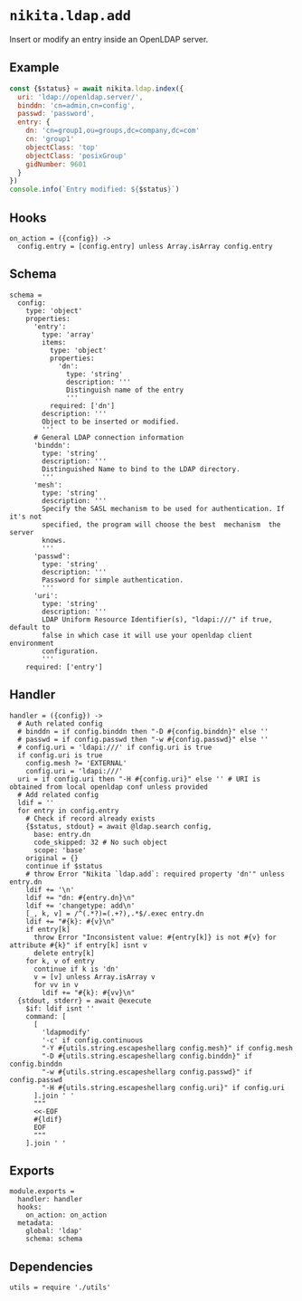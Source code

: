 
# `nikita.ldap.add`

Insert or modify an entry inside an OpenLDAP server.   

## Example

```js
const {$status} = await nikita.ldap.index({
  uri: 'ldap://openldap.server/',
  binddn: 'cn=admin,cn=config',
  passwd: 'password',
  entry: {
    dn: 'cn=group1,ou=groups,dc=company,dc=com'
    cn: 'group1'
    objectClass: 'top'
    objectClass: 'posixGroup'
    gidNumber: 9601
  }
})
console.info(`Entry modified: ${$status}`)
```

## Hooks

    on_action = ({config}) ->
      config.entry = [config.entry] unless Array.isArray config.entry

## Schema

    schema =
      config:
        type: 'object'
        properties:
          'entry':
            type: 'array'
            items:
              type: 'object'
              properties:
                'dn':
                  type: 'string'
                  description: '''
                  Distinguish name of the entry
                  '''
              required: ['dn']
            description: '''
            Object to be inserted or modified.
            '''
          # General LDAP connection information
          'binddn':
            type: 'string'
            description: '''
            Distinguished Name to bind to the LDAP directory.
            '''
          'mesh':
            type: 'string'
            description: '''
            Specify the SASL mechanism to be used for authentication. If it's not
            specified, the program will choose the best  mechanism  the  server
            knows.
            '''
          'passwd':
            type: 'string'
            description: '''
            Password for simple authentication.
            '''
          'uri':
            type: 'string'
            description: '''
            LDAP Uniform Resource Identifier(s), "ldapi:///" if true, default to
            false in which case it will use your openldap client environment
            configuration.
            '''
        required: ['entry']

## Handler

    handler = ({config}) ->
      # Auth related config
      # binddn = if config.binddn then "-D #{config.binddn}" else ''
      # passwd = if config.passwd then "-w #{config.passwd}" else ''
      # config.uri = 'ldapi:///' if config.uri is true
      if config.uri is true
        config.mesh ?= 'EXTERNAL'
        config.uri = 'ldapi:///'
      uri = if config.uri then "-H #{config.uri}" else '' # URI is obtained from local openldap conf unless provided
      # Add related config
      ldif = ''
      for entry in config.entry
        # Check if record already exists
        {$status, stdout} = await @ldap.search config,
          base: entry.dn
          code_skipped: 32 # No such object
          scope: 'base'
        original = {}
        continue if $status
        # throw Error "Nikita `ldap.add`: required property 'dn'" unless entry.dn
        ldif += '\n'
        ldif += "dn: #{entry.dn}\n"
        ldif += 'changetype: add\n'
        [_, k, v] = /^(.*?)=(.+?),.*$/.exec entry.dn
        ldif += "#{k}: #{v}\n"
        if entry[k]
          throw Error "Inconsistent value: #{entry[k]} is not #{v} for attribute #{k}" if entry[k] isnt v
          delete entry[k]
        for k, v of entry
          continue if k is 'dn'
          v = [v] unless Array.isArray v
          for vv in v
            ldif += "#{k}: #{vv}\n"
      {stdout, stderr} = await @execute
        $if: ldif isnt ''
        command: [
          [
            'ldapmodify'
            '-c' if config.continuous
            "-Y #{utils.string.escapeshellarg config.mesh}" if config.mesh
            "-D #{utils.string.escapeshellarg config.binddn}" if config.binddn
            "-w #{utils.string.escapeshellarg config.passwd}" if config.passwd
            "-H #{utils.string.escapeshellarg config.uri}" if config.uri
          ].join ' '
          """
          <<-EOF
          #{ldif}
          EOF
          """
        ].join ' '

## Exports

    module.exports =
      handler: handler
      hooks:
        on_action: on_action
      metadata:
        global: 'ldap'
        schema: schema

## Dependencies

    utils = require './utils'
